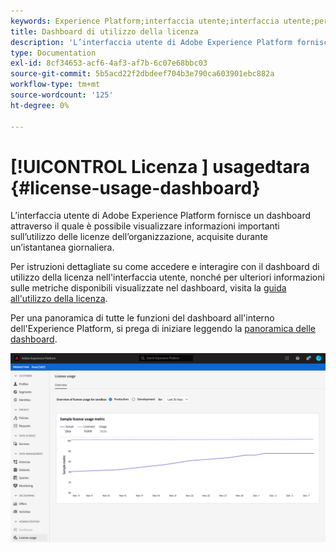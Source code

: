 ```yaml
---
keywords: Experience Platform;interfaccia utente;interfaccia utente;personalizzazione;dashboard utilizzo licenza;dashboard;utilizzo licenza;adesione;consumo
title: Dashboard di utilizzo della licenza
description: 'L’interfaccia utente di Adobe Experience Platform fornisce un dashboard tramite il quale è possibile visualizzare informazioni importanti sull’utilizzo delle licenze dell’organizzazione. '
type: Documentation
exl-id: 8cf34653-acf6-4af3-af7b-6c07e68bbc03
source-git-commit: 5b5acd22f2dbdeef704b3e790ca603901ebc882a
workflow-type: tm+mt
source-wordcount: '125'
ht-degree: 0%

---
```


# [!UICONTROL Licenza ] usagedtara  {#license-usage-dashboard}

L’interfaccia utente di Adobe Experience Platform fornisce un dashboard attraverso il quale è possibile visualizzare informazioni importanti sull’utilizzo delle licenze dell’organizzazione, acquisite durante un’istantanea giornaliera.

Per istruzioni dettagliate su come accedere e interagire con il dashboard di utilizzo della licenza nell&#39;interfaccia utente, nonché per ulteriori informazioni sulle metriche disponibili visualizzate nel dashboard, visita la [guida all&#39;utilizzo della licenza](../dashboards/guides/license-usage.md).

Per una panoramica di tutte le funzioni del dashboard all&#39;interno dell&#39;Experience Platform, si prega di iniziare leggendo la [panoramica delle dashboard](../dashboards/home.md).

![](../dashboards/images/license-usage/dashboard-overview.png)
